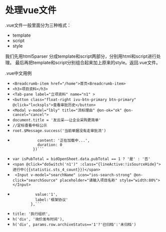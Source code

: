 # 处理vue文件
.vue文件一般里面分为三种格式：
- template
- script
- style

我们先用html5parser 分成template和script两部分，分别用html和script进行处理。
最后再把template和script分别组合起来加上原来的style。返回.vue文件。

.vue中文用例

- `<Breadcrumb-item href="/home">首页<Breadcrumb-item>`
- `<h3>项目资料</h3>`
- `<Tab-pane label="立项资料" name="n1" >`
- `<button class="float-right ivu-btn-primary btn-primary" @click="lxckspls">查看审批历史</button>`
- `<Modal v-model="lbly" title="流标理由" @on-ok="ok" @on-cancel="cancel">`
-  `document.title = '友云采——让企业采购更简单'`
-  `//定标查看中标公示`
-  `root.$Message.success('当前单据没有走审批流')`
-  ```root.$Message.loading({
              content: '正在加载中...',
              duration: 0
            })```
- `var isPubTotal = bidOpenSheet.data.pubTotal == 1 ? '是' : '否'`
- `<span @click="doSwitch('n1')" :class="{lineActive:!isSourceHide}">进行中({{statistic.sts_4_count}})</span>`
- ` <Input v-model="searchName" icon="ios-search-strong" @on-click="searchSource" placeholder="请输入项目名称" style="width:80%"></Input>`
- ```{
            value:'1',
            label:'框架协议'
          },```
- `title: '执行组织',`
- `h('div', '询价发布时间'),`
- `h('div', params.row.archiveStatus=='1'?'已归档':'未归档')`
                          